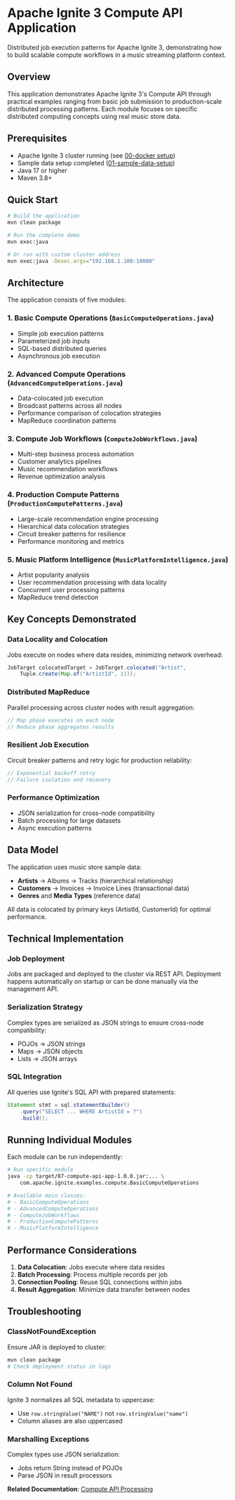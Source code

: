 # Apache Ignite 3 Compute API Application

Distributed job execution patterns for Apache Ignite 3, demonstrating how to build scalable compute workflows in a music streaming platform context.

## Overview

This application demonstrates Apache Ignite 3's Compute API through practical examples ranging from basic job submission to production-scale distributed processing patterns. Each module focuses on specific distributed computing concepts using real music store data.

## Prerequisites

- Apache Ignite 3 cluster running (see [00-docker setup](../00-docker/README.md))
- Sample data setup completed ([01-sample-data-setup](../01-sample-data-setup/))
- Java 17 or higher
- Maven 3.8+

## Quick Start

```bash
# Build the application
mvn clean package

# Run the complete demo
mvn exec:java

# Or run with custom cluster address
mvn exec:java -Dexec.args="192.168.1.100:10800"
```

## Architecture

The application consists of five modules:

### 1. Basic Compute Operations (`BasicComputeOperations.java`)

- Simple job execution patterns
- Parameterized job inputs
- SQL-based distributed queries
- Asynchronous job execution

### 2. Advanced Compute Operations (`AdvancedComputeOperations.java`)

- Data-colocated job execution
- Broadcast patterns across all nodes
- Performance comparison of colocation strategies
- MapReduce coordination patterns

### 3. Compute Job Workflows (`ComputeJobWorkflows.java`)

- Multi-step business process automation
- Customer analytics pipelines
- Music recommendation workflows
- Revenue optimization analysis

### 4. Production Compute Patterns (`ProductionComputePatterns.java`)

- Large-scale recommendation engine processing
- Hierarchical data colocation strategies
- Circuit breaker patterns for resilience
- Performance monitoring and metrics

### 5. Music Platform Intelligence (`MusicPlatformIntelligence.java`)

- Artist popularity analysis
- User recommendation processing with data locality
- Concurrent user processing patterns
- MapReduce trend detection

## Key Concepts Demonstrated

### Data Locality and Colocation

Jobs execute on nodes where data resides, minimizing network overhead:

```java
JobTarget colocatedTarget = JobTarget.colocated("Artist", 
    Tuple.create(Map.of("ArtistId", 1)));
```

### Distributed MapReduce

Parallel processing across cluster nodes with result aggregation:

```java
// Map phase executes on each node
// Reduce phase aggregates results
```

### Resilient Job Execution

Circuit breaker patterns and retry logic for production reliability:

```java
// Exponential backoff retry
// Failure isolation and recovery
```

### Performance Optimization

- JSON serialization for cross-node compatibility
- Batch processing for large datasets
- Async execution patterns

## Data Model

The application uses music store sample data:

- **Artists** → Albums → Tracks (hierarchical relationship)
- **Customers** → Invoices → Invoice Lines (transactional data)
- **Genres** and **Media Types** (reference data)

All data is colocated by primary keys (ArtistId, CustomerId) for optimal performance.

## Technical Implementation

### Job Deployment

Jobs are packaged and deployed to the cluster via REST API. Deployment happens automatically on startup or can be done manually via the management API.

### Serialization Strategy

Complex types are serialized as JSON strings to ensure cross-node compatibility:

- POJOs → JSON strings
- Maps → JSON objects
- Lists → JSON arrays

### SQL Integration

All queries use Ignite's SQL API with prepared statements:

```java
Statement stmt = sql.statementBuilder()
    .query("SELECT ... WHERE ArtistId = ?")
    .build();
```

## Running Individual Modules

Each module can be run independently:

```bash
# Run specific module
java -cp target/07-compute-api-app-1.0.0.jar:... \
    com.apache.ignite.examples.compute.BasicComputeOperations

# Available main classes:
# - BasicComputeOperations
# - AdvancedComputeOperations
# - ComputeJobWorkflows
# - ProductionComputePatterns
# - MusicPlatformIntelligence
```

## Performance Considerations

1. **Data Colocation**: Jobs execute where data resides
2. **Batch Processing**: Process multiple records per job
3. **Connection Pooling**: Reuse SQL connections within jobs
4. **Result Aggregation**: Minimize data transfer between nodes

## Troubleshooting

### ClassNotFoundException

Ensure JAR is deployed to cluster:

```bash
mvn clean package
# Check deployment status in logs
```

### Column Not Found

Ignite 3 normalizes all SQL metadata to uppercase:

- Use `row.stringValue("NAME")` not `row.stringValue("name")`
- Column aliases are also uppercased

### Marshalling Exceptions

Complex types use JSON serialization:

- Jobs return String instead of POJOs
- Parse JSON in result processors

**Related Documentation**: [Compute API Processing](../../docs/04-distributed-operations/03-compute-api-processing.md)
